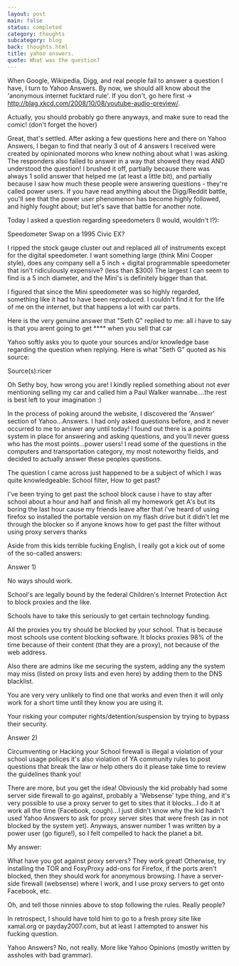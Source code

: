```yaml
---
layout: post
main: false
status: completed
category: thoughts
subcategory: blog
back: thoughts.html
title: yahoo answers.
quote: What was the question?
---
```


When Google, Wikipedia, Digg, and real people fail to answer a question I have, I turn to Yahoo Answers. By now, we should alll know about the 'anonymous internet fucktard rule'. If you don't, go here first -> http://blag.xkcd.com/2008/10/08/youtube-audio-preview/.

Actually, you should probably go there anyways, and make sure to read the comic! (don't forget the hover)

Great, that's settled. After asking a few questions here and there on Yahoo Answers, I began to find that nearly 3 out of 4 answers I received were created by opinionated morons who knew nothing about what I was asking. The responders also failed to answer in a way that showed they read AND understood the question! I brushed it off, partially because there was always 1 solid answer that helped me (at least a little bit), and partially because I saw how much these people were answering questions - they're called power users. If you have read anything about the Digg/Reddit battle, you'll see that the power user phenomenon has become highly followed, and highly fought about; but let's save that battle for another note.

Today I asked a question regarding speedometers (I would, wouldn't I?):


Speedometer Swap on a 1995 Civic EX?

I ripped the stock gauge cluster out and replaced all of instruments except for the digital speedometer. I want something large (think Mini Cooper style), does any company sell a 5 inch + digital programmable speedometer that isn't ridiculously expensive? (less than $300) The largest I can seem to find is a 5 inch diameter, and the Mini's is definitely bigger than that.


I figured that since the Mini speedometer was so highly regarded, something like it had to have been reproduced. I couldn't find it for the life of me on the internet, but that happens a lot with car parts.

Here is the very genuine answer that "Seth G" replied to me:
all i have to say is that you arent going to get **** when you sell that car

Yahoo softly asks you to quote your sources and/or knowledge base regarding the question when replying. Here is what "Seth G" quoted as his source:

Source(s):ricer

Oh Sethy boy, how wrong you are! I kindly replied something about not ever mentioning selling my car and called him a Paul Walker wannabe....the rest is best left to your imagination :)

In the process of poking around the website, I discovered the 'Answer' section of Yahoo...Answers. I had only asked questions before, and it never occurred to me to answer any until today! I found out there is a points system in place for answering and asking questions, and you'll never guess who has the most points...power users! I read some of the questions in the computers and transportation category, my most noteworthy fields, and decided to actually answer these peoples questions.



The question I came across just happened to be a subject of which I was quite knowledgeable:
School filter, How to get past?

I've been trying to get past the school block cause i have to stay after school about a hour and half and finish all my homework get A's but its boring the last hour cause my friends leave after that i've heard of using firefox so installed the portable version on my flash drive but it didn't let me through the blocker so if anyone knows how to get past the filter without using proxy servers thanks

Aside from this kids terrible fucking English, I really got a kick out of some of the so-called answers:



Answer 1)

No ways should work.



School's are legally bound by the federal Children's Internet Protection Act to block proxies and the like.

Schools have to take this seriously to get certain technology funding.

All the proxies you try should be blocked by your school. That is because most schools use content blocking software. It blocks proxies 98% of the time because of their content (that they are a proxy), not because of the web address.

Also there are admins like me securing the system, adding any the system may miss (listed on proxy lists and even here) by adding them to the DNS blacklist.

You are very very unlikely to find one that works and even then it will only work for a short time until they know you are using it.

Your risking your computer rights/detention/suspension by trying to bypass their security.

Answer 2)

Circumventing or Hacking your School firewall is illegal a violation of your school usage polices it's also violation of YA community rules to post questions that break the law or help others do it please take time to review the guidelines thank you!

There are more, but you get the idea! Obviously the kid probably had some server side firewall to go against, probably a 'Websense' type thing, and it's very possible to use a proxy server to get to sites that it blocks...I do it at work all the time (Facebook, cough)...I just didn't know why the kid hadn't used Yahoo Answers to ask for proxy server sites that were fresh (as in not blocked by the system yet). Anyways, answer number 1 was written by a power user (go figure!), so I felt compelled to hack the planet a bit.

My answer:

What have you got against proxy servers? They work great! Otherwise, try installing the TOR and FoxyProxy add-ons for Firefox, if the ports aren't blocked, then they should work for anonymous browsing. I have a server-side firewall (websense) where I work, and I use proxy servers to get onto Facebook, etc.



Oh, and tell those ninnies above to stop following the rules. Really people?



In retrospect, I should have told him to go to a fresh proxy site like xamal.org or payday2007.com, but at least I attempted to answer his fucking question.

Yahoo Answers? No, not really. More like Yahoo Opinions (mostly written by assholes with bad grammar).
